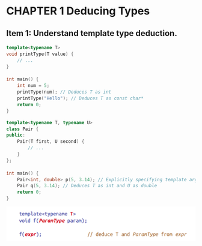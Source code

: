 

# CHAPTER 1 Deducing Types

## Item 1: Understand template type deduction.

```cpp
template<typename T>
void printType(T value) {
    // ...
}

int main() {
    int num = 5;
    printType(num); // Deduces T as int
    printType("Hello"); // Deduces T as const char*
    return 0;
}
```
```cpp
template<typename T, typename U>
class Pair {
public:
    Pair(T first, U second) {
        // ...
    }
};

int main() {
    Pair<int, double> p(5, 3.14); // Explicitly specifying template arguments
    Pair q(5, 3.14); // Deduces T as int and U as double
    return 0;
}


```
![Alt text](image.png)






















































